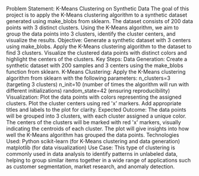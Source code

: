 Problem Statement: K-Means Clustering on Synthetic Data
The goal of this project is to apply the K-Means clustering algorithm to a synthetic dataset generated using make_blobs from sklearn. The dataset consists of 200 data points with 3 distinct clusters. Using the K-Means algorithm, we aim to group the data points into 3 clusters, identify the cluster centers, and visualize the results.
Objective:
Generate a synthetic dataset with 3 centers using make_blobs.
Apply the K-Means clustering algorithm to the dataset to find 3 clusters.
Visualize the clustered data points with distinct colors and highlight the centers of the clusters.
Key Steps:
Data Generation: Create a synthetic dataset with 200 samples and 3 centers using the make_blobs function from sklearn.
K-Means Clustering: Apply the K-Means clustering algorithm from sklearn with the following parameters:
n_clusters=3 (targeting 3 clusters)
n_init=10 (number of times the algorithm will run with different initializations)
random_state=42 (ensuring reproducibility)
Visualization:
Plot the data points with colors representing the assigned clusters.
Plot the cluster centers using red 'x' markers.
Add appropriate titles and labels to the plot for clarity.
Expected Outcome:
The data points will be grouped into 3 clusters, with each cluster assigned a unique color.
The centers of the clusters will be marked with red 'x' markers, visually indicating the centroids of each cluster.
The plot will give insights into how well the K-Means algorithm has grouped the data points.
Technologies Used:
Python
scikit-learn (for K-Means clustering and data generation)
matplotlib (for data visualization)
Use Case:
This type of clustering is commonly used in data analysis to identify patterns in unlabeled data, helping to group similar items together in a wide range of applications such as customer segmentation, market research, and anomaly detection.

